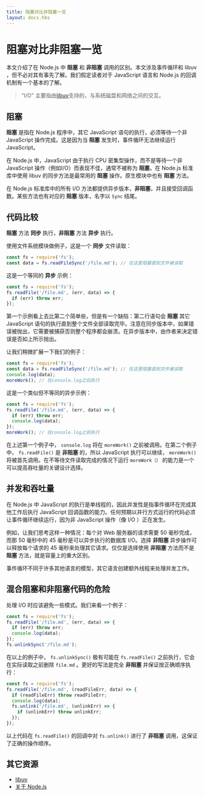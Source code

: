 ```yaml
---
title: 阻塞对比非阻塞一览
layout: docs.hbs
---
```


# 阻塞对比非阻塞一览

本文介绍了在 Node.js 中 **阻塞** 和 **非阻塞** 调用的区别。本文涉及事件循环和 libuv ，但不必对其有事先了解。我们假定读者对于 JavaScript 语言和 Node.js 的回调机制有一个基本的了解。

> "I/O" 主要指由[libuv](https://libuv.org/)支持的，与系统磁盘和网络之间的交互。

## 阻塞

**阻塞** 是指在 Node.js 程序中，其它 JavaScript 语句的执行，必须等待一个非 JavaScript 操作完成。这是因为当 **阻塞** 发生时，事件循环无法继续运行JavaScript。

在 Node.js 中，JavaScript 由于执行 CPU 密集型操作，而不是等待一个非 JavaScript 操作（例如I/O）而表现不佳，通常不被称为 **阻塞**。在 Node.js 标准库中使用 libuv 的同步方法是最常用的 **阻塞** 操作。原生模块中也有 **阻塞** 方法。

在 Node.js 标准库中的所有 I/O 方法都提供异步版本，**非阻塞**，并且接受回调函数。某些方法也有对应的 **阻塞** 版本，名字以 `Sync` 结尾。


## 代码比较

**阻塞** 方法 **同步** 执行，**非阻塞** 方法 **异步** 执行。

使用文件系统模块做例子，这是一个 **同步** 文件读取：

```js
const fs = require('fs');
const data = fs.readFileSync('/file.md'); // 在这里阻塞直到文件被读取
```

这是一个等同的 **异步** 示例：

```js
const fs = require('fs');
fs.readFile('/file.md', (err, data) => {
  if (err) throw err;
});
```

第一个示例看上去比第二个简单些，但是有一个缺陷：第二行语句会 **阻塞** 其它 JavaScript 语句的执行直到整个文件全部读取完毕。注意在同步版本中，如果错误被抛出，它需要被捕获否则整个程序都会崩溃。在异步版本中，由作者来决定错误是否如上所示抛出。

让我们稍微扩展一下我们的例子：

```js
const fs = require('fs');
const data = fs.readFileSync('/file.md'); // 在这里阻塞直到文件被读取
console.log(data);
moreWork(); // 在console.log之后执行
```

这是一个类似但不等同的异步示例：

```js
const fs = require('fs');
fs.readFile('/file.md', (err, data) => {
  if (err) throw err;
  console.log(data);
});
moreWork(); // 在console.log之前执行
```

在上述第一个例子中， `console.log` 将在 `moreWork()` 之前被调用。在第二个例子中， `fs.readFile()` 是 **非阻塞** 的，所以 JavaScript 执行可以继续， `moreWork()` 将被首先调用。在不等待文件读取完成的情况下运行 `moreWork（）` 的能力是一个可以提高吞吐量的关键设计选择。


## 并发和吞吐量

在 Node.js 中 JavaScript 的执行是单线程的，因此并发性是指事件循环在完成其他工作后执行 JavaScript 回调函数的能力。任何预期以并行方式运行的代码必须让事件循环继续运行，因为非 JavaScript 操作（像 I/O ）正在发生。

例如，让我们思考这样一种情况：每个对 Web 服务器的请求需要 50 毫秒完成，而那 50 毫秒中的 45 毫秒是可以异步执行的数据库 I/O。选择 **非阻塞** 异步操作可以释放每个请求的 45 毫秒来处理其它请求。仅仅是选择使用 **非阻塞** 方法而不是 **阻塞** 方法，就是容量上的重大区别。

事件循环不同于许多其他语言的模型，其它语言创建额外线程来处理并发工作。


## 混合阻塞和非阻塞代码的危险

处理 I/O 时应该避免一些模式。我们来看一个例子：

```js
const fs = require('fs');
fs.readFile('/file.md', (err, data) => {
  if (err) throw err;
  console.log(data);
});
fs.unlinkSync('/file.md');
```

在以上的例子中， `fs.unlinkSync()` 极有可能在 `fs.readFile()` 之前执行，它会在实际读取之前删除 `file.md` 。更好的写法是完全 **非阻塞** 并保证按正确顺序执行：

```js
const fs = require('fs');
fs.readFile('/file.md', (readFileErr, data) => {
  if (readFileErr) throw readFileErr;
  console.log(data);
  fs.unlink('/file.md', (unlinkErr) => {
    if (unlinkErr) throw unlinkErr;
  });
});
```

以上代码在 `fs.readFile()` 的回调中对 `fs.unlink()` 进行了 **非阻塞** 调用，这保证了正确的操作顺序。


## 其它资源

- [libuv](https://libuv.org/)
- [关于 Node.js](https://nodejs.org/zh-cn/about/)
